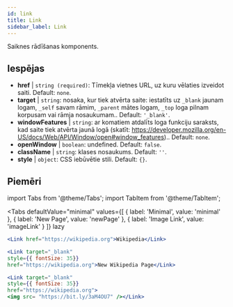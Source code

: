 ```yaml
---
id: link
title: Link
sidebar_label: Link
---
```


Saiknes rādīšanas komponents.

## Iespējas

* __href__ | `string (required)`: Tīmekļa vietnes URL, uz kuru vēlaties izveidot saiti. Default: `none`.
* __target__ | `string`: nosaka, kur tiek atvērta saite: iestatīts uz `_blank` jaunam logam, `_self` savam rāmim, `_parent` mātes logam, `_top` loga pilnam korpusam vai rāmja nosaukumam.. Default: `'_blank'`.
* __windowFeatures__ | `string`: ar komatiem atdalīts loga funkciju saraksts, kad saite tiek atvērta jaunā logā (skatīt: https://developer.mozilla.org/en-US/docs/Web/API/Window/open#window_features).. Default: `none`.
* __openWindow__ | `boolean`: undefined. Default: `false`.
* __className__ | `string`: klases nosaukums. Default: `''`.
* __style__ | `object`: CSS iebūvētie stili. Default: `{}`.


## Piemēri

import Tabs from '@theme/Tabs';
import TabItem from '@theme/TabItem';

<Tabs
    defaultValue="minimal"
    values={[
        { label: 'Minimal', value: 'minimal' },
        { label: 'New Page', value: 'newPage' },
        { label: 'Image Link', value: 'imageLink' }
    ]}
    lazy
>
<TabItem value="minimal">

```jsx live
<Link href="https://wikipedia.org">Wikipedia</Link>
```

</TabItem>

<TabItem value="newPage">

```jsx live
<Link target="_blank" 
style={{ fontSize: 35}}
href="https://wikipedia.org">New Wikipedia Page</Link>
```
</TabItem>

<TabItem value="imageLink">

```jsx live
<Link target="_blank" 
style={{ fontSize: 35}}
href="https://wikipedia.org">
<img src= "https://bit.ly/3aM4OU7" /></Link>
```

</TabItem>

</Tabs>
